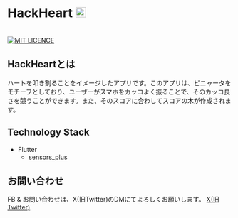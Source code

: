# HackHeart <img width="23" alt="image" src="https://github.com/ka1ut/HackHeart/assets/108340480/57104d3b-e54b-41bb-b085-765f87825070">

<br/>
<a href="https://github.com/ka1ut/HackHeart/blob/main/LICENSE">
        <img alt="MIT LICENCE" src="https://img.shields.io/badge/license-MIT-blue">
</a>

## HackHeartとは
ハートを叩き割ることをイメージしたアプリです。このアプリは、ピニャータをモチーフとしており、ユーザーがスマホをカッコよく振ることで、そのカッコ良さを競うことができます。また、そのスコアに合わしてスコアの木が作成されます。

## Technology Stack
- Flutter
  - [sensors_plus](https://pub.dev/packages/sensors_plus)

## お問い合わせ
FB & お問い合わせは、X(旧Twitter)のDMにてよろしくお願いします。
[X(旧Twitter)](https://twitter.com/k1ut_)
